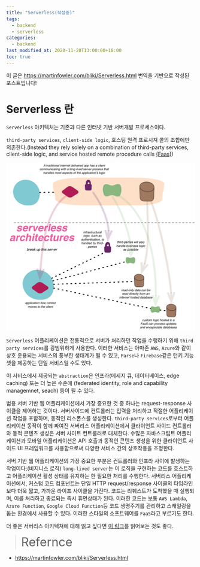 ```yaml
---
title: "Serverless(작성중)"
tags:
  - backend
  - serverless
categories:
  - backend
last_modified_at: 2020-11-20T13:00:00+18:00
toc: true
---
```


이 글은 https://martinfowler.com/bliki/Serverless.html 번역을 기반으로 작성된 포스트입니다!

# Serverless 란

`Serverless` 아키텍처는 기존과 다른 인터넷 기반 서버개발 프로세스이다.

`third-party services`, `client-side logic`, 호스팅 원격 프로시져 콜의 조합에만 의존한다.(Instead they rely solely on a combination of third-party services, client-side logic, and service hosted remote procedure calls [(Faas)](/backend/FaaS_BaaS))

![이미지](/assets/images/serverless-archittectures.png)

`Serverless` 어플리케이션은 전통적으로 서버가 처리하던 작업을 수행하기 위해 `third party services`를 광범위하게 사용한다. 이러한 서비스는 아마존 `AWS`, `Azure`와 같이 상호 운용되는 서비스의 풍부한 생태계가 될 수 있고, `Parse`나 `Firebase`같은 턴키 기능 셋을 제공하는 단일 서비스일 수도 있다.

이 서비스에서 제공되는 `abstraction`은 인프라(메세지 큐, 데이터베이스, edge caching) 또는 더 높은 수준에 (federated identity, role and capability managemnet, seach) 등이 될 수 있다.       

범용 서버 기반 웹 어플리케이션에서 가장 중요한 것 중 하나는 request-response 사이클을 제어하는 것이다. 서버사이드에 컨트롤러는 입력을 처리하고 적절한 어플리케이션 작업을 포함하며, 동적인 리스폰스를 생성한다. `third-party services`로부터 어플리케이션 동작이 함께 짜여진 서버리스 어플리케이션에서 클라이언트 사이드 컨트롤러와 동적 콘텐츠 생성은 서버 사이트 컨트롤러로 대체한다. 수많은 자바스크립트 어플리케이션과 모바일 어플리케이션은 API 호출과 동적인 콘텐츠 생성을 위한 클라이언트 사이드 UI 프레임워크를 사용함으로써 다양한 서비스 간의 상호작용을 조정한다.

서버 기반 웹 어플리케이션의 가장 중요한 부분은 컨트롤러와 인프라 사이에 발생하는 작업이다;(비지니스 로직) `long-lived server`는 이 로직을 구현하는 코드를 호스트하고 어플리케이션 활성 상태를 유지하는 한 필요한 처리를 수행한다. 서버리스 어플리케이션에서, 커스텀 코드 컴포넌트는 단일 HTTP request/response 사이클의 타임라인보다 더욱 짧고, 가까운 라이프 사이클을 가진다. 코드는 리퀘스트가 도착했을 때 실행되며, 이를 처리하고 종료되는 즉시 휴먼상태가 된다. 이러한 코드는 보통 `AWS Lambda`, `Azure Function`, `Google Cloud Function`등 코드 생명주기를 관리하고 스캐일링을 돕는 환경에서 사용할 수 있다. 이러한 스타일의 소프트웨어를 `FaaS`라고 부르기도 한다.  

더 좋은 서버리스 아키텍쳐에 대해 읽고 싶다면 [이 링크](https://martinfowler.com/articles/serverless.html)를 읽어보는 것도 좋다.

><font size="6">Refernce</font>
- https://martinfowler.com/bliki/Serverless.html
